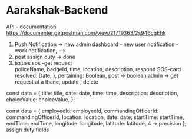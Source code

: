 # Aarakshak-Backend
API - documentation
https://documenter.getpostman.com/view/21719363/2s946cgEhk

1) Push Notification -> new admin
dashboard - new user notification - work notification, --> 
2) post assign duty   -> done
3) issues sos -get request   
policeName, badgeId, time, location, description, respond
SOS-card
resolved: Date,
},
pertaining: Boolean,
post -> boolean
admin ->  get request at a thane, update , delete

const data = {
      title: title,
      date: date,
      time: time,
      description: description,
      choiceValue: choiceValue,
};

const data = {
      employeeId: employeeId,
      commandingOfficerId: commandingOfficerId,
      location: location,
      date: date,
      startTime: startTime,
      endTime: endTime,
      longitude: longitude,
      latitude: latitude,  4 -> precision
};
assign duty fields